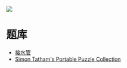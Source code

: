 ![](https://www.chiark.greenend.org.uk/~sgtatham/puzzles/net-web.png)

# 题库
- [接水管](https://cn.puzzle-pipes.com/)
- [Simon Tatham's Portable Puzzle Collection](https://www.chiark.greenend.org.uk/~sgtatham/puzzles/js/net.html)